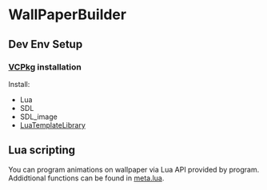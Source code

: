 # WallPaperBuilder

## Dev Env Setup

### [VCPkg](https://vcpkg.io/en/) installation

Install:

* Lua
* SDL
* SDL_image
* [LuaTemplateLibrary](https://github.com/4z0t/LuaTemplateLibrary)
###

## Lua scripting

You can program animations on wallpaper via Lua API provided by program. Addidtional functions can be found in [meta.lua](WallpaperBuilder/meta.lua).
